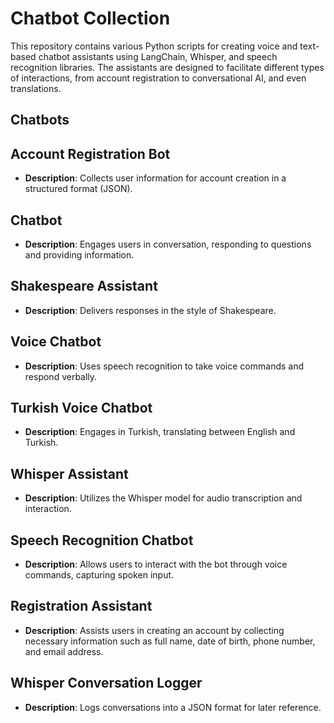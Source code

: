 # Chatbot Collection

This repository contains various Python scripts for creating voice and text-based chatbot assistants using LangChain, Whisper, and speech recognition libraries. The assistants are designed to facilitate different types of interactions, from account registration to conversational AI, and even translations.

## Chatbots

## Account Registration Bot
- **Description**: Collects user information for account creation in a structured format (JSON).

## Chatbot
- **Description**: Engages users in conversation, responding to questions and providing information.

## Shakespeare Assistant
- **Description**: Delivers responses in the style of Shakespeare.

## Voice Chatbot
- **Description**: Uses speech recognition to take voice commands and respond verbally.

## Turkish Voice Chatbot
- **Description**: Engages in Turkish, translating between English and Turkish.

## Whisper Assistant
- **Description**: Utilizes the Whisper model for audio transcription and interaction.

## Speech Recognition Chatbot
- **Description**: Allows users to interact with the bot through voice commands, capturing spoken input.

## Registration Assistant
- **Description**: Assists users in creating an account by collecting necessary information such as full name, date of birth, phone number, and email address.

## Whisper Conversation Logger
- **Description**: Logs conversations into a JSON format for later reference.

